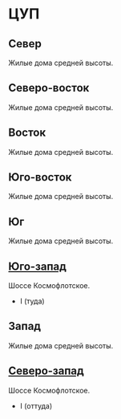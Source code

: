 # ЦУП

## Север

Жилые дома средней высоты.

## Северо-восток

Жилые дома средней высоты.

## Восток

Жилые дома средней высоты.

## Юго-восток

Жилые дома средней высоты.

## Юг

Жилые дома средней высоты.

## [Юго-запад](./630085.md)

Шоссе Космофлотское.

* I (туда)

## Запад

Жилые дома средней высоты.

## [Северо-запад](./635070.md)

Шоссе Космофлотское.

* I (оттуда)
